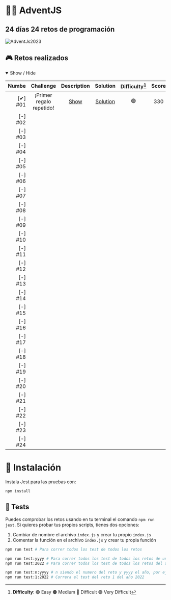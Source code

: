# **🎁🧦 AdventJS**
## **24 días 24 retos de programación**


![AdventJs2023](https://imgur.com/V5JKvkv.png)

## **🎮 Retos realizados**

<details open>
<summary>Show / Hide</summary>

| Numbe     | Challenge                 | Description        | Solution                 | Difficulty[^1] | Score |
| --------: | :----------------------:  | :-----------------:| :----------------------: | :------------: | :---: |
| [✔] #01  | ¡Primer regalo repetido!  | [Show][c01-readme] | [Solution][c01-solution] |       🟢       |  330  |
| [-] #02  |                           |                    |                          |                |       |
| [-] #03  |                           |                    |                          |                |       |
| [-] #04  |                           |                    |                          |                |       |
| [-] #05  |                           |                    |                          |                |       |
| [-] #06  |                           |                    |                          |                |       |
| [-] #07  |                           |                    |                          |                |       |
| [-] #08  |                           |                    |                          |                |       |
| [-] #09  |                           |                    |                          |                |       |
| [-] #10  |                           |                    |                          |                |       |
| [-] #11  |                           |                    |                          |                |       |
| [-] #12  |                           |                    |                          |                |       |
| [-] #13  |                           |                    |                          |                |       |
| [-] #14  |                           |                    |                          |                |       |
| [-] #15  |                           |                    |                          |                |       |
| [-] #16  |                           |                    |                          |                |       |
| [-] #17  |                           |                    |                          |                |       |
| [-] #18  |                           |                    |                          |                |       |
| [-] #19  |                           |                    |                          |                |       |
| [-] #20  |                           |                    |                          |                |       |
| [-] #21  |                           |                    |                          |                |       |
| [-] #22  |                           |                    |                          |                |       |
| [-] #23  |                           |                    |                          |                |       |
| [-] #24  |                           |                    |                          |                |       |

[^1]: **Difficulty**: 🟢 Easy 🟠 Medium 🔴 Difficult 🟣 Very Difficult

[c01-readme]: ./challenge01/README.md
[c01-solution]: ./challenge01/index.js
</details>


# **📝 Instalación**

Instala Jest para las pruebas con:

```bash
npm install
```

## **🧪 Tests**

Puedes comprobar los retos usando en tu terminal el comando `npm run jest`.
Si quieres probar tus propios scripts, tienes dos opciones:

1. Cambiar de nombre el archivo `index.js` y crear tu propio `index.js`
2. Comentar la función en el archivo `index.js` y crear tu propia función

```bash
npm run test # Para correr todos los test de todos los retos

npm run test:yyyy # Para correr todos los test de todos los retos de un año es especifico, por ejemplo
npm run test:2022 # Para correr todos los test de todos los retos del año 2022

npm run test:n:yyyy # n siendo el numero del reto y yyyy el año, por ejemplo
npm run test:1:2022 # Correra el test del reto 1 del año 2022
```